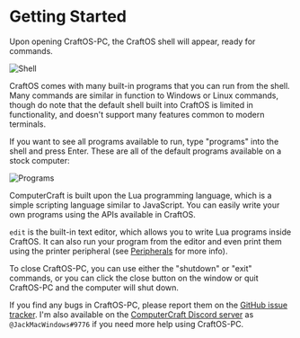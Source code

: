 # Getting Started
Upon opening CraftOS-PC, the CraftOS shell will appear, ready for commands.

![Shell](../images/shell.png)

CraftOS comes with many built-in programs that you can run from the shell. Many commands are similar in function to Windows or Linux commands, though do note that the default shell built into CraftOS is limited in functionality, and doesn't support many features common to modern terminals.

If you want to see all programs available to run, type "programs" into the shell and press Enter. These are all of the default programs available on a stock computer:

![Programs](../images/programs.png)

ComputerCraft is built upon the Lua programming language, which is a simple scripting language similar to JavaScript. You can easily write your own programs using the APIs available in CraftOS.

`edit` is the built-in text editor, which allows you to write Lua programs inside CraftOS. It can also run your program from the editor and even print them using the printer peripheral (see [Peripherals](peripherals.html) for more info).

To close CraftOS-PC, you can use either the "shutdown" or "exit" commands, or you can click the close button on the window or quit CraftOS-PC and the computer will shut down.

If you find any bugs in CraftOS-PC, please report them on the [GitHub issue tracker](https://github.com/MCJack123/craftos2/issues). I'm also available on the [ComputerCraft Discord server](https://discord.computercraft.cc) as `@JackMacWindows#9776` if you need more help using CraftOS-PC.
